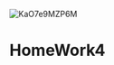 ![KaO7e9MZP6M](https://user-images.githubusercontent.com/125667290/220849374-26d14041-bfc9-4285-bcd1-7d653d803c8f.jpg)
# HomeWork4
